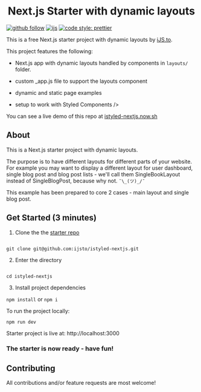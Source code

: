<h1 align="center">Next.js Starter with dynamic layouts</h1>

[![github follow](https://img.shields.io/github/followers/ijsto?color=%23ff665a&label=Follow%20iJS.to&logo=github&style=for-the-badge)](https://github.com/ijsto)
[![ijs](https://img.shields.io/badge/learn%20code-black?&message=Courses&style=for-the-badge&label=ijs.to&colorA=FF6666&colorB=776677)](https://ijs.to)
[![code style: prettier](https://img.shields.io/badge/code_style-prettier-ff69b4.svg?style=for-the-badge)](https://github.com/prettier/prettier)

This is a free Next.js starter project with dynamic layouts by [iJS.to](https://ijs.to).

This project features the following:

- Next.js app with dynamic layouts handled by components in `layouts/` folder.

- custom \_app.js file to support the layouts component

- dynamic and static page examples

- setup to work with Styled Components />

You can see a live demo of this repo at [istyled-nextjs.now.sh](https://istyled-nextjs.now.sh/)

## About

This is a Next.js starter project with dynamic layouts.

The purpose is to have different layouts for different parts of your website. For example you may want to display a different layout for user dashboard, single blog post and blog post lists - we'll call them SingleBookLayout instead of SingleBlogPost, because why not. `¯\_(ツ)_/¯`

This example has been prepared to core 2 cases - main layout and single blog post.

## Get Started (3 minutes)

1. Clone the the [starter repo](https://github.com/ijsto/istyled-nextjs)

```

git clone git@github.com:ijsto/istyled-nextjs.git

```

2. Enter the directory

```

cd istyled-nextjs

```

3. Install project dependencies

`npm install` or `npm i`

To run the project locally:

`npm run dev`

Starter project is live at: http://localhost:3000

### The starter is now ready - have fun!

## Contributing

All contributions and/or feature requests are most welcome!

